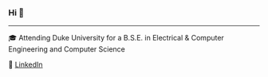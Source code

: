 ### Hi 👋

-----

🎓 Attending Duke University for a B.S.E. in Electrical & Computer Engineering and Computer Science

💼 [LinkedIn](https://www.linkedin.com/in/nate-mela/)

<!-- 🌐 [natemela.github.io](https://natemela.github.io/) -->
<!--
**natemela/natemela** is a ✨ _special_ ✨ repository because its `README.md` (this file) appears on your GitHub profile.

Here are some ideas to get you started:

- 🔭 I’m currently working on ...
- 🌱 I’m currently learning ...
- 👯 I’m looking to collaborate on ...
- 🤔 I’m looking for help with ...
- 💬 Ask me about ...
- 📫 How to reach me: ...
- 😄 Pronouns: ...
- ⚡ Fun fact: ...
-->

